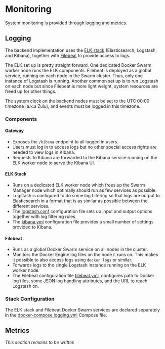 # Monitoring

System monitoring is provided through [logging](#logging) and [metrics](#metrics).

## Logging

The backend implementation uses the [ELK stack](https://www.elastic.co) (Elasticsearch, Logstash, and Kibana), together
with [Filebeat](https://www.elastic.co/products/beats/filebeat) to provide access to logs.

The ELK set up is pretty straight forward. One dedicated Docker Swarm worker node runs the ELK components. Filebeat is
deployed as a global service, running on each node in the Swarm cluster. Thus, only one instance of Logstash is running.
Another common set up is to run Logstash on each node but since Filebeat is more light weight, system resources are
freed up for other things.

The system clock on the backend nodes must be set to the UTC 00:00 timezone (a.k.a Zulu), and events must be logged in
this timezone.

### Components

#### Gateway

- Exposes the `/kibana` endpoint to all logged in users.
- Users must log in to access logs but no other special access rights are needed to view logs in Kibana.
- Requests to Kibana are forwarded to the Kibana service running on the ELK worker node to serve the Kibana UI.

#### ELK Stack

- Runs on a dedicated ELK worker node which frees up the Swarm Manager node which optimally should run as few services
  as possible.
- Logstash is configured to do some log filtering so that logs are output to Elasticsearch in a format that is as
  similar as possible between the different services.
- The [logstash.conf](../../configs/logstash/logstash.conf) configuration file sets up input and output options together
  with log filtering rules.
- The [kibana.yml](../../configs/kibana/kibana.yml) configuration file provides a small number of settings provided to
  Kibana.

#### Filebeat

- Runs as a global Docker Swarm service on all nodes in the cluster.
- Monitors the Docker Engine log files on the node it runs on. This makes it possible to also access logs using
  `docker logs` or similar.
- Forwards logs to the single Logstash instance running on the ELK worker node.
- The Filebeat configuration file [filebeat.yml](../../configs/filebeat/filebeat.yml), configures path to Docker log
  files, some JSON log handling attributes, and the URL to reach Logstash on.

### Stack Configuration

The ELK stack and Filebeat Docker Swarm services are declared separately in the
[docker-compose.logging.yml](../../docker-compose.logging.yml) Compose file.

## Metrics

_This section remains to be written_
